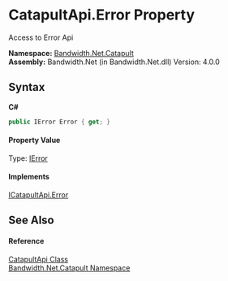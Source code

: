 ﻿# CatapultApi.Error Property 
 

Access to Error Api

**Namespace:**&nbsp;<a href ="N_Bandwidth_Net_Catapult.md">Bandwidth.Net.Catapult</a><br />**Assembly:**&nbsp;Bandwidth.Net (in Bandwidth.Net.dll) Version: 4.0.0

## Syntax

**C#**<br />
``` C#
public IError Error { get; }
```


#### Property Value
Type: <a href ="T_Bandwidth_Net_Catapult_IError.md">IError</a>

#### Implements
<a href ="P_Bandwidth_Net_Catapult_ICatapultApi_Error.md">ICatapultApi.Error</a><br />

## See Also


#### Reference
<a href ="T_Bandwidth_Net_Catapult_CatapultApi.md">CatapultApi Class</a><br /><a href ="N_Bandwidth_Net_Catapult.md">Bandwidth.Net.Catapult Namespace</a><br />
